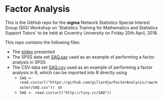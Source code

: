 # Factor Analysis
This is the GitHub repo for the **sigma** Network Statistics Special Interest Group (SIG)
Workshop on 'Statistics Training for Mathematics and Statistics Support Tutors' to be held at Coventry University on Friday 20th April, 2018.


This repo contains the following files:
- The [slides](FA.pdf) presented
- The SPSS data set [SAQ.sav](SAQ.sav) used as an example of performing a factor analysis in SPSS
- The CSV data set [SAQ.csv](SAQ.csv) used as an example of performing a factor analysis in R, which can be imported into R directly using
   - ```SAQ <- read.csv(url("https://github.com/gillardjw/FactorAnalysis/raw/master/SAQ.csv")) ```
or
   - ```SAQ <- read.csv(url("http://tiny.cc/SAQ"))```

